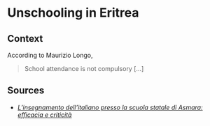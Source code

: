# Unschooling in Eritrea

## Context

According to Maurizio Longo,

> School attendance is not compulsory […]

## Sources

* [_L’insegnamento dell’italiano presso la scuola statale di Asmara: efficacia e criticità_](https://journals.openedition.org/esp/2873)
